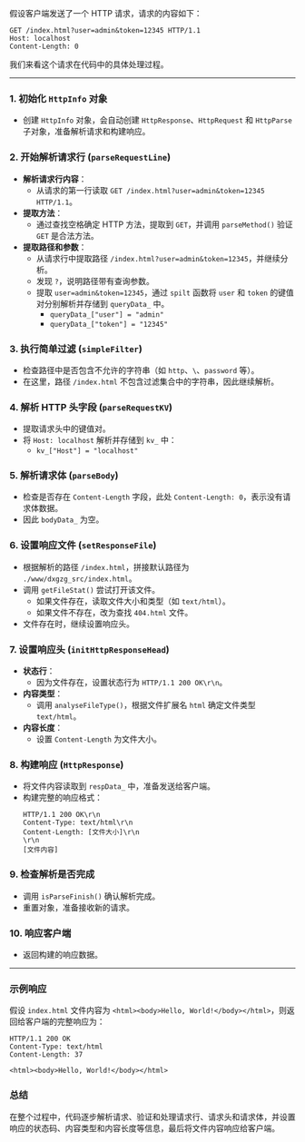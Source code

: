 假设客户端发送了一个 HTTP 请求，请求的内容如下：

```
GET /index.html?user=admin&token=12345 HTTP/1.1
Host: localhost
Content-Length: 0
```

我们来看这个请求在代码中的具体处理过程。

---

### 1. 初始化 `HttpInfo` 对象
   - 创建 `HttpInfo` 对象，会自动创建 `HttpResponse`、`HttpRequest` 和 `HttpParse` 子对象，准备解析请求和构建响应。

### 2. 开始解析请求行 (`parseRequestLine`)
   - **解析请求行内容**：
     - 从请求的第一行读取 `GET /index.html?user=admin&token=12345 HTTP/1.1`。
   - **提取方法**：
     - 通过查找空格确定 HTTP 方法，提取到 `GET`，并调用 `parseMethod()` 验证 `GET` 是合法方法。
   - **提取路径和参数**：
     - 从请求行中提取路径 `/index.html?user=admin&token=12345`，并继续分析。
     - 发现 `?`，说明路径带有查询参数。
     - 提取 `user=admin&token=12345`，通过 `spilt` 函数将 `user` 和 `token` 的键值对分别解析并存储到 `queryData_` 中。
       - `queryData_["user"] = "admin"`
       - `queryData_["token"] = "12345"`

### 3. 执行简单过滤 (`simpleFilter`)
   - 检查路径中是否包含不允许的字符串（如 `http`、`\`、`password` 等）。
   - 在这里，路径 `/index.html` 不包含过滤集合中的字符串，因此继续解析。

### 4. 解析 HTTP 头字段 (`parseRequestKV`)
   - 提取请求头中的键值对。
   - 将 `Host: localhost` 解析并存储到 `kv_` 中：
     - `kv_["Host"] = "localhost"`

### 5. 解析请求体 (`parseBody`)
   - 检查是否存在 `Content-Length` 字段，此处 `Content-Length: 0`，表示没有请求体数据。
   - 因此 `bodyData_` 为空。

### 6. 设置响应文件 (`setResponseFile`)
   - 根据解析的路径 `/index.html`，拼接默认路径为 `./www/dxgzg_src/index.html`。
   - 调用 `getFileStat()` 尝试打开该文件。
     - 如果文件存在，读取文件大小和类型（如 `text/html`）。
     - 如果文件不存在，改为查找 `404.html` 文件。
   - 文件存在时，继续设置响应头。

### 7. 设置响应头 (`initHttpResponseHead`)
   - **状态行**：
     - 因为文件存在，设置状态行为 `HTTP/1.1 200 OK\r\n`。
   - **内容类型**：
     - 调用 `analyseFileType()`，根据文件扩展名 `html` 确定文件类型 `text/html`。
   - **内容长度**：
     - 设置 `Content-Length` 为文件大小。

### 8. 构建响应 (`HttpResponse`)
   - 将文件内容读取到 `respData_` 中，准备发送给客户端。
   - 构建完整的响应格式：
     ```
     HTTP/1.1 200 OK\r\n
     Content-Type: text/html\r\n
     Content-Length: [文件大小]\r\n
     \r\n
     [文件内容]
     ```

### 9. 检查解析是否完成
   - 调用 `isParseFinish()` 确认解析完成。
   - 重置对象，准备接收新的请求。

### 10. 响应客户端
   - 返回构建的响应数据。

---

### 示例响应

假设 `index.html` 文件内容为 `<html><body>Hello, World!</body></html>`，则返回给客户端的完整响应为：

```
HTTP/1.1 200 OK
Content-Type: text/html
Content-Length: 37

<html><body>Hello, World!</body></html>
```

### 总结

在整个过程中，代码逐步解析请求、验证和处理请求行、请求头和请求体，并设置响应的状态码、内容类型和内容长度等信息，最后将文件内容响应给客户端。